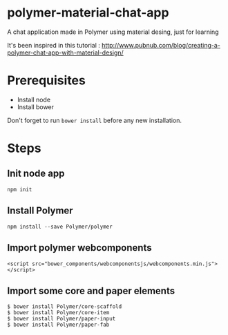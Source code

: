 # polymer-material-chat-app

A chat application made in Polymer using material desing, just for learning

It's been inspired in this tutorial : http://www.pubnub.com/blog/creating-a-polymer-chat-app-with-material-design/

# Prerequisites

- Install node
- Install bower

Don't forget to run `bower install` before any new installation.

# Steps

## Init node app

    npm init

## Install Polymer

    npm install --save Polymer/polymer

## Import polymer webcomponents

    <script src="bower_components/webcomponentsjs/webcomponents.min.js"></script>

## Import some core and paper elements

    $ bower install Polymer/core-scaffold
    $ bower install Polymer/core-item
    $ bower install Polymer/paper-input
    $ bower install Polymer/paper-fab


